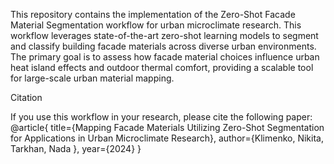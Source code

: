 This repository contains the implementation of the Zero-Shot Facade Material Segmentation workflow for urban microclimate research. This workflow leverages state-of-the-art zero-shot learning models to segment and classify building facade materials across diverse urban environments. The primary goal is to assess how facade material choices influence urban heat island effects and outdoor thermal comfort, providing a scalable tool for large-scale urban material mapping.

Citation

If you use this workflow in your research, please cite the following paper:
@article{
  title={Mapping Facade Materials Utilizing Zero-Shot Segmentation for Applications in Urban Microclimate Research},
  author={Klimenko, Nikita, Tarkhan, Nada },
  year={2024}
}

